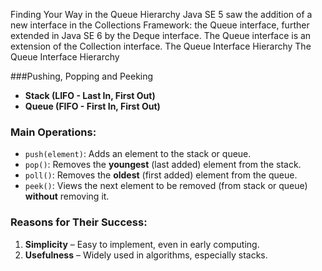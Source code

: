 
Finding Your Way in the Queue Hierarchy
Java SE 5 saw the addition of a new interface in the Collections Framework: the Queue interface, further extended in Java SE 6 by the Deque interface. The Queue interface is an extension of the Collection interface.
The Queue Interface Hierarchy
The Queue Interface Hierarchy

###Pushing, Popping and Peeking
- **Stack (LIFO - Last In, First Out)**
- **Queue (FIFO - First In, First Out)**
### Main Operations:
- `push(element)`: Adds an element to the stack or queue.
- `pop()`: Removes the **youngest** (last added) element from the stack.
- `poll()`: Removes the **oldest** (first added) element from the queue.
- `peek()`: Views the next element to be removed (from stack or queue) **without** removing it.
### Reasons for Their Success:
1. **Simplicity** – Easy to implement, even in early computing.
2. **Usefulness** – Widely used in algorithms, especially stacks.

